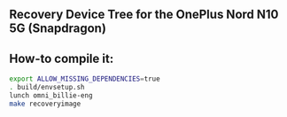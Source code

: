 ## Recovery Device Tree for the OnePlus Nord N10 5G (Snapdragon)

## How-to compile it:

```sh
export ALLOW_MISSING_DEPENDENCIES=true
. build/envsetup.sh
lunch omni_billie-eng
make recoveryimage
```
